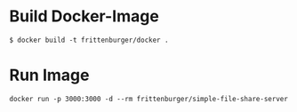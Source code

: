 


Build Docker-Image
==================

```
$ docker build -t frittenburger/docker .
``` 
Run Image
=========
```
docker run -p 3000:3000 -d --rm frittenburger/simple-file-share-server
```